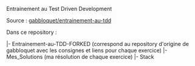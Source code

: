 Entrainement au Test Driven Development

Source : [gabbloquet/entrainement-au-tdd](https://github.com/gabbloquet/entrainement-au-tdd)

Dans ce repository :

|- Entrainement-au-TDD-FORKED (correspond au repository d'origine de gabbloquet avec les consignes et liens pour chaque exercice)
|- Mes_Solutions (ma résolution de chaque exercice)
    |- Stack
